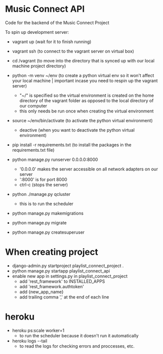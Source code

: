 # Music Connect API

Code for the backend of the Music Connect Project


To spin up development server:
- vagrant up (wait for it to finish running)
- vagrant ssh (to connect to the vagrant server on virtual box)
- cd /vagrant (to move into the directory that is synced up with our local machine project directory)
- python -m venv ~/env (to create a python virtual env so it won't affect your local machine | important incase you need to respin up the vagrant server)
    - "~/" is specified so the virtual environment is created on the home directory of the vagrant folder as opposed to the local directory of our computer
    - this only needs be run once when creating the virtual environment
- source ~/env/bin/activate (to activate the python virtual environment)
    - deactive (when you want to deactivate the python virtual environment)
- pip install -r requirements.txt (to install the packages in the requirements.txt file)
- python manage.py runserver 0.0.0.0:8000
    - '0.0.0.0' makes the server accessible on all network adapters on our server
    - ':8000' is for port 8000
    - ctrl-c (stops the server)
- python ./manage.py qcluster
    - this is to run the scheduler

- python manage.py makemigrations
- python manage.py migrate
- python manage.py createsuperuser


# When creating project

- django-admin.py startproject playlist_connect_project .
- python manage.py startapp playlist_connect_api
- enable new app in settings.py in playlist_connect_project
    - add 'rest_framework' to INSTALLED_APPS
    - add 'rest_framework.authtoken'
    - add {new_app_name}
    - add trailing comma ',' at the end of each line


# heroku

- heroku ps:scale worker=1
    - to run the scheduler because it doesn't run it automatically
- heroku logs --tail
    - to read the logs for checking errors and proccesses, etc.